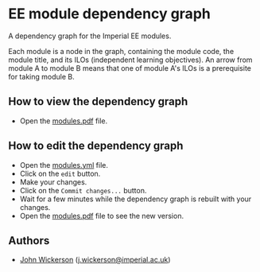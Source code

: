 # EE module dependency graph

A dependency graph for the Imperial EE modules.

Each module is a node in the graph, containing the module code, the module title, and its ILOs (independent learning objectives). An arrow from module A to module B means that one of module A's ILOs is a prerequisite for taking module B.

## How to view the dependency graph

- Open the [modules.pdf](https://github.com/johnwickerson/ee_modules/raw/main/modules.pdf) file.

## How to edit the dependency graph

- Open the [modules.yml](modules.yml) file.
- Click on the `edit` button.
- Make your changes.
- Click on the `Commit changes...` button.
- Wait for a few minutes while the dependency graph is rebuilt with your changes.
- Open the [modules.pdf](https://github.com/johnwickerson/ee_modules/raw/main/modules.pdf) file to see the new version.

## Authors
- [John Wickerson](https://github.com/johnwickerson) (j.wickerson@imperial.ac.uk)
